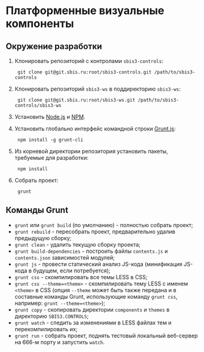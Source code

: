 # Платформенные визуальные компоненты

## Окружение разработки

1. Клонировать репозиторий с контролами `sbis3-controls`:

		git clone git@git.sbis.ru:root/sbis3-controls.git /path/to/sbis3-controls

2. Клонировать репозиторий `sbis3-ws` в поддиректорию `sbis3-ws`:

        git clone git@git.sbis.ru:root/sbis3-ws.git /path/to/sbis3-controls/sbis3-ws

3. Установить [Node.js](http://nodejs.org/) и [NPM](http://npmjs.com).

4. Установить глобально интерфейс командной строки [Grunt.js](http://gruntjs.com):

        npm install -g grunt-cli

5. Из корневой директории репозитория установить пакеты, требуемые для разработки:

        npm install

6. Собрать проект:

        grunt

## Команды Grunt



- `grunt` или `grunt build` (по умолчанию) - полностью собрать проект;
- `grunt rebuild` - пересобрать проект, предварительно удалив предыдущую сборку;
- `grunt clean` - удалить текущую сборку проекта;
- `grunt build-dependencies` - построить файлы `contents.js` и `contents.json` зависимостей модулей;
- `grunt js` - провести статический анализ JS-кода (минификация JS-кода в будущем, если потребуется);
- `grunt css` - скомпилировать все темы LESS в CSS;
- `grunt css --theme=<theme>` - скомпилировать тему LESS с именем `<theme>` в CSS (опция `--theme` может быть
также передана и в составные команды Grunt, использующие команду `grunt css`, например: `grunt --theme=<theme>`);
- `grunt copy` - скопировать директории `components` и `themes` в директорию `SBIS3.CONTROLS`;
- `grunt watch` - следить за изменениями в LESS файлах тем и перекомпилировать их;
- `grunt run` - собрать проект, поднять тестовый локальный веб-сервер на 666-м порту и запустить `watch`.